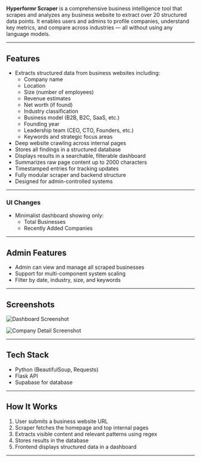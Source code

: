 # 

**Hyperformr Scraper** is a comprehensive business intelligence tool that scrapes and analyzes any business website to extract over 20 structured data points. It enables users and admins to profile companies, understand key metrics, and compare across industries — all without using any language models.

---

## Features

- Extracts structured data from business websites including:
  - Company name
  - Location
  - Size (number of employees)
  - Revenue estimates
  - Net worth (if found)
  - Industry classification
  - Business model (B2B, B2C, SaaS, etc.)
  - Founding year
  - Leadership team (CEO, CTO, Founders, etc.)
  - Keywords and strategic focus areas
- Deep website crawling across internal pages
- Stores all findings in a structured database
- Displays results in a searchable, filterable dashboard
- Summarizes raw page content up to 2000 characters
- Timestamped entries for tracking updates
- Fully modular scraper and backend structure
- Designed for admin-controlled systems

---

### UI Changes
- Minimalist dashboard showing only:
  - Total Businesses
  - Recently Added Companies

---

## Admin Features

- Admin can view and manage all scraped businesses
- Support for multi-component system scaling
- Filter by date, industry, size, and keywords

---

## Screenshots

![Dashboard Screenshot](Hyperformr_scraper/output/sc.png)

![Company Detail Screenshot](Hyperformr_scraper/output/sc2.png)

---

## Tech Stack

- Python (BeautifulSoup, Requests)
- Flask API
- Supabase for database

---

## How It Works

1. User submits a business website URL
2. Scraper fetches the homepage and top internal pages
3. Extracts visible content and relevant patterns using regex
4. Stores results in the database
5. Frontend displays structured data in a dashboard

---

